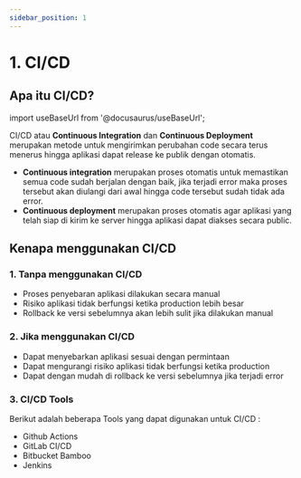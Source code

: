 ```yaml
---
sidebar_position: 1
---
```


# 1. CI/CD

## Apa itu CI/CD?
import useBaseUrl from '@docusaurus/useBaseUrl';

CI/CD atau **Continuous Integration** dan **Continuous Deployment** merupakan metode untuk mengirimkan perubahan code secara terus menerus hingga aplikasi dapat release ke publik dengan otomatis.

- **Continuous integration** merupakan proses otomatis untuk memastikan semua code sudah berjalan dengan baik, jika terjadi error maka proses tersebut akan diulangi dari awal hingga code tersebut sudah tidak ada error.
- **Continuous deployment** merupakan proses otomatis agar aplikasi yang telah siap di kirim ke server hingga aplikasi dapat diakses secara public.

## Kenapa menggunakan CI/CD
### 1. Tanpa menggunakan CI/CD
- Proses penyebaran aplikasi dilakukan secara manual
- Risiko aplikasi tidak berfungsi ketika production lebih besar
- Rollback ke versi sebelumnya akan lebih sulit jika dilakukan manual

### 2. Jika menggunakan CI/CD
- Dapat menyebarkan aplikasi sesuai dengan permintaan
- Dapat mengurangi risiko aplikasi tidak berfungsi ketika production
- Dapat dengan mudah di rollback ke versi sebelumnya jika terjadi error

### 3. CI/CD Tools
Berikut adalah beberapa Tools yang dapat digunakan untuk CI/CD :
- Github Actions
- GitLab CI/CD
- Bitbucket Bamboo
- Jenkins
